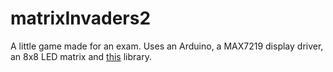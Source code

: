 # matrixInvaders2
A little game made for an exam. Uses an Arduino, a MAX7219 display driver, an 8x8 LED matrix and [this](https://github.com/wayoda/LedControl) library.
